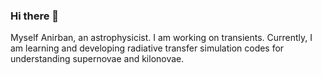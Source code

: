 ### Hi there 👋

Myself Anirban, an astrophysicist. I am working on transients. Currently, I am learning and developing radiative transfer simulation codes for understanding supernovae and kilonovae.
